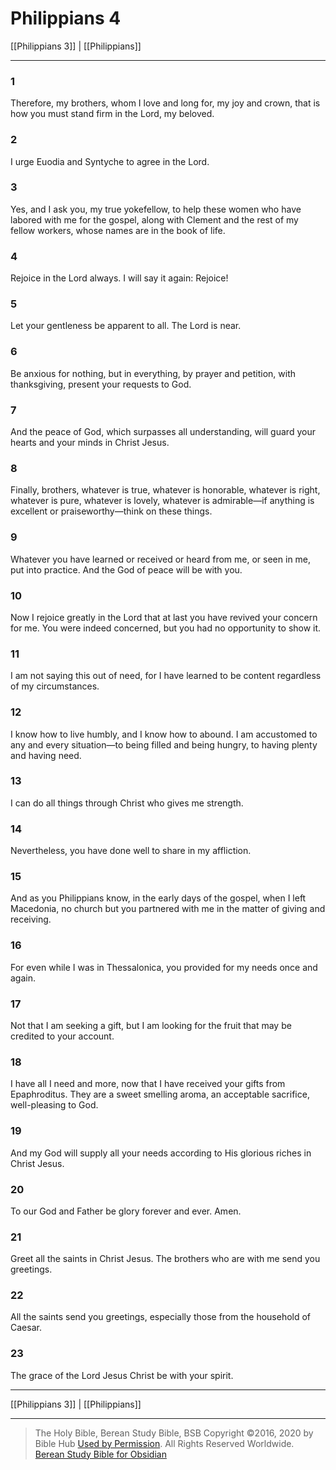 # Philippians 4

[[Philippians 3]] | [[Philippians]]

---

### 1
Therefore, my brothers, whom I love and long for, my joy and crown, that is how you must stand firm in the Lord, my beloved.

### 2
I urge Euodia and Syntyche to agree in the Lord.

### 3
Yes, and I ask you, my true yokefellow, to help these women who have labored with me for the gospel, along with Clement and the rest of my fellow workers, whose names are in the book of life.

### 4
Rejoice in the Lord always. I will say it again: Rejoice!

### 5
Let your gentleness be apparent to all. The Lord is near.

### 6
Be anxious for nothing, but in everything, by prayer and petition, with thanksgiving, present your requests to God.

### 7
And the peace of God, which surpasses all understanding, will guard your hearts and your minds in Christ Jesus.

### 8
Finally, brothers, whatever is true, whatever is honorable, whatever is right, whatever is pure, whatever is lovely, whatever is admirable—if anything is excellent or praiseworthy—think on these things.

### 9
Whatever you have learned or received or heard from me, or seen in me, put into practice. And the God of peace will be with you.

### 10
Now I rejoice greatly in the Lord that at last you have revived your concern for me. You were indeed concerned, but you had no opportunity to show it.

### 11
I am not saying this out of need, for I have learned to be content regardless of my circumstances.

### 12
I know how to live humbly, and I know how to abound. I am accustomed to any and every situation—to being filled and being hungry, to having plenty and having need.

### 13
I can do all things through Christ who gives me strength.

### 14
Nevertheless, you have done well to share in my affliction.

### 15
And as you Philippians know, in the early days of the gospel, when I left Macedonia, no church but you partnered with me in the matter of giving and receiving.

### 16
For even while I was in Thessalonica, you provided for my needs once and again.

### 17
Not that I am seeking a gift, but I am looking for the fruit that may be credited to your account.

### 18
I have all I need and more, now that I have received your gifts from Epaphroditus. They are a sweet smelling aroma, an acceptable sacrifice, well-pleasing to God.

### 19
And my God will supply all your needs according to His glorious riches in Christ Jesus.

### 20
To our God and Father be glory forever and ever. Amen.

### 21
Greet all the saints in Christ Jesus. The brothers who are with me send you greetings.

### 22
All the saints send you greetings, especially those from the household of Caesar.

### 23
The grace of the Lord Jesus Christ be with your spirit.

---

[[Philippians 3]] | [[Philippians]]

---

> The Holy Bible, Berean Study Bible, BSB
> Copyright &copy;2016, 2020 by Bible Hub
> [Used by Permission](https://berean.bible/terms.htm). All Rights Reserved Worldwide.
> [Berean Study Bible for Obsidian](https://github.com/gapmiss/berean-study-bible-for-obsidian)

